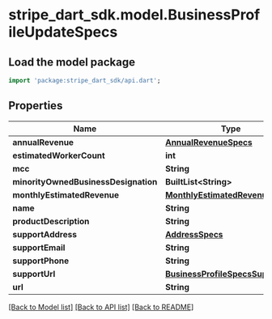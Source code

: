 # stripe_dart_sdk.model.BusinessProfileUpdateSpecs

## Load the model package
```dart
import 'package:stripe_dart_sdk/api.dart';
```

## Properties
Name | Type | Description | Notes
------------ | ------------- | ------------- | -------------
**annualRevenue** | [**AnnualRevenueSpecs**](AnnualRevenueSpecs.md) |  | [optional] 
**estimatedWorkerCount** | **int** |  | [optional] 
**mcc** | **String** |  | [optional] 
**minorityOwnedBusinessDesignation** | **BuiltList&lt;String&gt;** |  | [optional] 
**monthlyEstimatedRevenue** | [**MonthlyEstimatedRevenueSpecs**](MonthlyEstimatedRevenueSpecs.md) |  | [optional] 
**name** | **String** |  | [optional] 
**productDescription** | **String** |  | [optional] 
**supportAddress** | [**AddressSpecs**](AddressSpecs.md) |  | [optional] 
**supportEmail** | **String** |  | [optional] 
**supportPhone** | **String** |  | [optional] 
**supportUrl** | [**BusinessProfileSpecsSupportUrl**](BusinessProfileSpecsSupportUrl.md) |  | [optional] 
**url** | **String** |  | [optional] 

[[Back to Model list]](../README.md#documentation-for-models) [[Back to API list]](../README.md#documentation-for-api-endpoints) [[Back to README]](../README.md)



